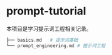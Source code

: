 # prompt-tutorial

本项目是学习提示词工程相关记录。

```bash
├── basics.md   # 提示词基础
└── prompt_engineering.md # 提示词工程
```